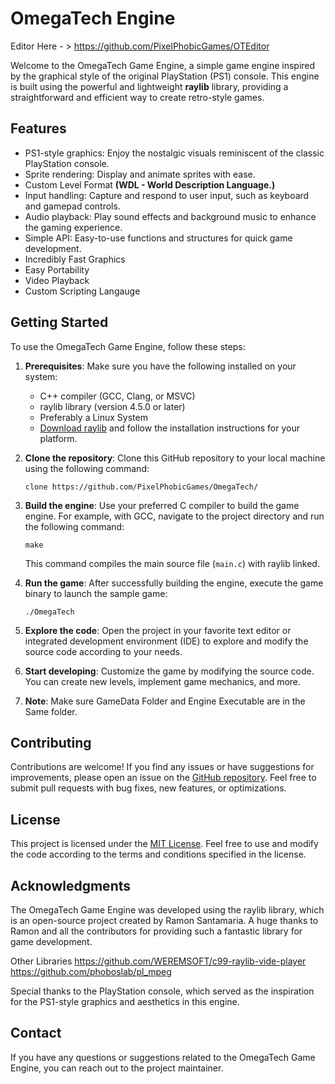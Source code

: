 # OmegaTech Engine

Editor Here - > https://github.com/PixelPhobicGames/OTEditor

Welcome to the OmegaTech Game Engine, a simple game engine inspired by the graphical style of the original PlayStation (PS1) console. This engine is built using the powerful and lightweight **raylib** library, providing a straightforward and efficient way to create retro-style games.

## Features

- PS1-style graphics: Enjoy the nostalgic visuals reminiscent of the classic PlayStation console.
- Sprite rendering: Display and animate sprites with ease.
- Custom Level Format **(WDL - World Description Language.)**
- Input handling: Capture and respond to user input, such as keyboard and gamepad controls.
- Audio playback: Play sound effects and background music to enhance the gaming experience.
- Simple API: Easy-to-use functions and structures for quick game development.
- Incredibly Fast Graphics 
- Easy Portability 
- Video Playback
- Custom Scripting Langauge

## Getting Started

To use the OmegaTech Game Engine, follow these steps:

1. **Prerequisites**: Make sure you have the following installed on your system:
   - C++ compiler (GCC, Clang, or MSVC)
   - raylib library (version 4.5.0 or later)
   - Preferably a Linux System
   - [Download raylib](https://www.raylib.com/) and follow the installation instructions for your platform.

2. **Clone the repository**: Clone this GitHub repository to your local machine using the following command:

   ```shell
   clone https://github.com/PixelPhobicGames/OmegaTech/
   ```

3. **Build the engine**: Use your preferred C compiler to build the game engine. For example, with GCC, navigate to the project directory and run the following command:

   ```shell
   make
   ```

   This command compiles the main source file (`main.c`) with raylib linked.

4. **Run the game**: After successfully building the engine, execute the game binary to launch the sample game:

   ```shell
   ./OmegaTech
   ```

5. **Explore the code**: Open the project in your favorite text editor or integrated development environment (IDE) to explore and modify the source code according to your needs.

6. **Start developing**: Customize the game by modifying the source code. You can create new levels, implement game mechanics, and more.
7. **Note**: Make sure GameData Folder and Engine Executable are in the Same folder.

## Contributing

Contributions are welcome! If you find any issues or have suggestions for improvements, please open an issue on the [GitHub repository](https://github.com/PixelPhobicGames/OmegaTech/issues). Feel free to submit pull requests with bug fixes, new features, or optimizations.


## License

This project is licensed under the [MIT License](LICENSE). Feel free to use and modify the code according to the terms and conditions specified in the license.

## Acknowledgments

The OmegaTech Game Engine was developed using the raylib library, which is an open-source project created by Ramon Santamaria. A huge thanks to Ramon and all the contributors for providing such a fantastic library for game development.

Other Libraries 
https://github.com/WEREMSOFT/c99-raylib-vide-player
https://github.com/phoboslab/pl_mpeg

Special thanks to the PlayStation console, which served as the inspiration for the PS1-style graphics and aesthetics in this engine.

## Contact

If you have any questions or suggestions related to the OmegaTech Game Engine, you can reach out to the project maintainer.
